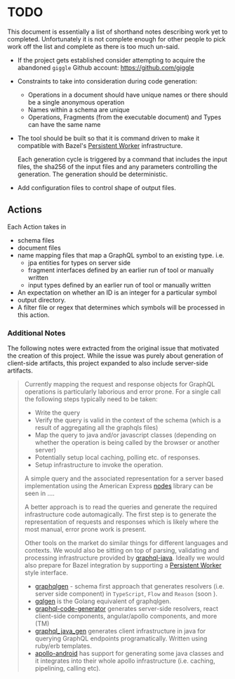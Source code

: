 # TODO

This document is essentially a list of shorthand notes describing work yet to completed.
Unfortunately it is not complete enough for other people to pick work off the list and
complete as there is too much un-said.

* If the project gets established consider attempting to acquire the abandoned `giggle`
  Github account: https://github.com/giggle

* Constraints to take into consideration during code generation:
  - Operations in a document should have unique names or there should be a single anonymous operation
  - Names within a schema are unique
  - Operations, Fragments (from the executable document) and Types can have the same name

* The tool should be built so that it is command driven to make it compatible with Bazel's
  [Persistent Worker](https://medium.com/@mmorearty/how-to-create-a-persistent-worker-for-bazel-7738bba2cabb)
  infrastructure.

  Each generation cycle is triggered by a command that includes the input files, the sha256 of
  the input files and any parameters controlling the generation. The generation should be deterministic.

* Add configuration files to control shape of output files.

## Actions

Each Action takes in
+ schema files
+ document files
+ name mapping files that map a GraphQL symbol to an existing type. i.e.
  - jpa entities for types on server side
  - fragment interfaces defined by an earlier run of tool or manually written
  - input types defined by an earlier run of tool or manually written
+ An expectation on whether an ID is an integer for a particular symbol
+ output directory.
+ A filter file or regex that determines which symbols will be processed in this action.

### Additional Notes

The following notes were extracted from the original issue that motivated the creation of this project.
While the issue was purely about generation of client-side artifacts, this project expanded to also
include server-side artifacts.

> Currently mapping the request and response objects for GraphQL operations is particularly laborious and error prone. For a single call the following steps typically need to be taken:
>
> * Write the query
> * Verify the query is valid in the context of the schema (which is a result of aggregating all the graphqls files)
> * Map the query to java and/or javascript classes (depending on whether the operation is being called by the browser or another server)
> * Potentially setup local caching, polling etc. of responses.
> * Setup infrastructure to invoke the operation.
>
> A simple query and the associated representation for a server based implementation using the American Express [nodes](https://github.com/americanexpress/nodes) library can be seen in ....
>
> A better approach is to read the queries and generate the required infrastructure code automagically. The first step is to generate the representation of requests and responses which is likely where the most manual, error prone work is present.
>
> Other tools on the market do similar things for different languages and contexts. We would also be sitting on top of parsing, validating and processing infrastructure provided by [graphql-java](https://www.graphql-java.com). Ideally we would also prepare for Bazel integration by supporting a [Persistent Worker](https://medium.com/@mmorearty/how-to-create-a-persistent-worker-for-bazel-7738bba2cabb) style interface.
>
> * [graphqlgen](https://github.com/prisma/graphqlgen) - schema first approach that generates resolvers (i.e. server side component) in `TypeScript`, `Flow` and `Reason` (soon ).
> * [gqlgen](https://github.com/99designs/gqlgen) is the Golang equivalent of graphqlgen.
> * [graphql-code-generator](https://github.com/dotansimha/graphql-code-generator) generates server-side resolvers, react client-side components, angular/apollo components, and more (TM)
> * [graphql_java_gen](https://github.com/Shopify/graphql_java_gen) generates client infrastructure in java for querying GraphQL endpoints programatically. Written using ruby/erb templates.
> * [apollo-android](https://github.com/apollographql/apollo-android) has support for generating some java classes and it integrates into their whole apollo infrastructure (i.e. caching, pipelining, calling etc).

